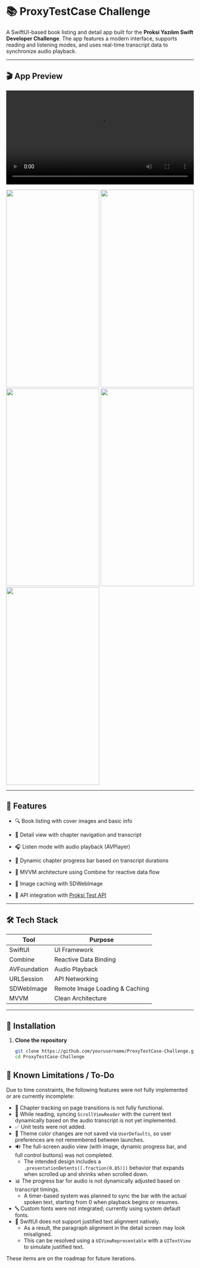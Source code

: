 # 📚 ProxyTestCase Challenge

A SwiftUI-based book listing and detail app built for the **Proksi Yazılım Swift Developer Challenge**. The app features a modern interface, supports reading and listening modes, and uses real-time transcript data to synchronize audio playback.

---

## 🎬 App Preview


<video src="https://github.com/user-attachments/assets/2bea04ab-5e93-40bd-9eaa-320f1df354e9" width="100%" controls></video>

<p align="left"> 
  <img src="https://github.com/user-attachments/assets/19814d78-3566-4dde-9483-4817e1d85c5b" width="250" height="530" />
  <img src="https://github.com/user-attachments/assets/bb7b6957-7884-42cc-a6e6-264d23eaeb1d" width="250" height="530" />
  <img src="https://github.com/user-attachments/assets/da83da71-5613-4ead-ace1-e50a8755b714" width="250" height="530" />
  <img src="https://github.com/user-attachments/assets/33c4bd7b-6bbd-4733-a732-350d22b09f18" width="250" height="530" />
  <img src="https://github.com/user-attachments/assets/d2c32721-7e09-4c93-9816-c43f5a770e9a" width="250" height="530" />
</p>

---

## 📱 Features

- 🔍 Book listing with cover images and basic info
- 📖 Detail view with chapter navigation and transcript
- 🎧 Listen mode with audio playback (AVPlayer)

- 🔁 Dynamic chapter progress bar based on transcript durations
- 🧠 MVVM architecture using Combine for reactive data flow
- 💾 Image caching with SDWebImage
- 🔗 API integration with [Proksi Test API](https://testcase.proksiyazilim.com/docs#)

---

## 🛠️ Tech Stack

| Tool           | Purpose                          |
|----------------|----------------------------------|
| SwiftUI        | UI Framework                     |
| Combine        | Reactive Data Binding            |
| AVFoundation   | Audio Playback                   |
| URLSession     | API Networking                   |
| SDWebImage     | Remote Image Loading & Caching   |
| MVVM           | Clean Architecture               |

---

## 🔧 Installation

1. **Clone the repository**

   ```bash
   git clone https://github.com/yourusername/ProxyTestCase-Challenge.git
   cd ProxyTestCase-Challenge


## 📝 Known Limitations / To-Do

Due to time constraints, the following features were not fully implemented or are currently incomplete:

- 📖 Chapter tracking on page transitions is not fully functional.
- 🔁 While reading, syncing `ScrollViewReader` with the current text dynamically based on the audio transcript is not yet implemented.
- ✅ Unit tests were not added.
- 🎨 Theme color changes are not saved via `UserDefaults`, so user preferences are not remembered between launches.
- 🔊 The full-screen audio view (with image, dynamic progress bar, and full control buttons) was not completed.
  - The intended design includes a `.presentationDetents([.fraction(0.85)])` behavior that expands when scrolled up and shrinks when scrolled down.
- 📊 The progress bar for audio is not dynamically adjusted based on transcript timings.
  - A timer-based system was planned to sync the bar with the actual spoken text, starting from 0 when playback begins or resumes.
- 🔤 Custom fonts were not integrated; currently using system default fonts.
- 🧾 SwiftUI does not support justified text alignment natively.
  - As a result, the paragraph alignment in the detail screen may look misaligned.
  - This can be resolved using a `UIViewRepresentable` with a `UITextView` to simulate justified text.

These items are on the roadmap for future iterations.
